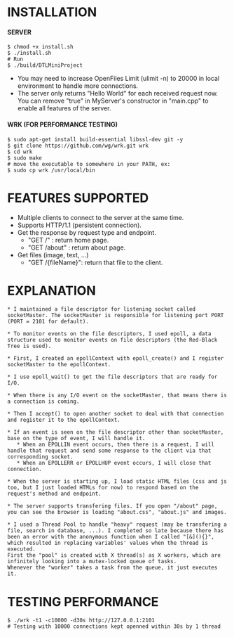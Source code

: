 
# INSTALLATION  

#### SERVER  
```
$ chmod +x install.sh
$ ./install.sh
# Run
$ ./build/DTLMiniProject
```
* You may need to increase OpenFiles Limit (ulimit -n) to 20000 in local environment to handle more connections.
* The server only returns "Hello World" for each received request now. You can remove "true" in MyServer's constructor in "main.cpp" to enable all features of the server.  

#### WRK (FOR PERFORMANCE TESTING)  
```
$ sudo apt-get install build-essential libssl-dev git -y
$ git clone https://github.com/wg/wrk.git wrk
$ cd wrk
$ sudo make
# move the executable to somewhere in your PATH, ex:
$ sudo cp wrk /usr/local/bin
```   

# FEATURES SUPPORTED  
* Multiple clients to connect to the server at the same time.  
* Supports HTTP/1.1 (persistent connection).  
* Get the response by request type and endpoint.  
    * "GET /" : return home page.  
    * "GET /about" : return about page.   
* Get files (image, text, ...)  
    * "GET /{fileName}": return that file to the client.  

# EXPLANATION
```  
* I maintained a file descriptor for listening socket called socketMaster. The socketMaster is responsible for listening port PORT (PORT = 2101 for default).
   
* To monitor events on the file descriptors, I used epoll, a data structure used to monitor events on file descriptors (the Red-Black Tree is used).
 
* First, I created an epollContext with epoll_create() and I register socketMaster to the epollContext.

* I use epoll_wait() to get the file descriptors that are ready for I/O.
   
* When there is any I/O event on the socketMaster, that means there is a connection is coming.

* Then I accept() to open another socket to deal with that connection and register it to the epollContext.

* If an event is seen on the file descriptor other than socketMaster, base on the type of event, I will handle it.
   * When an EPOLLIN event occurs, then there is a request, I will handle that request and send some response to the client via that corresponding socket.
   * When an EPOLLERR or EPOLLHUP event occurs, I will close that connection.

* When the server is starting up, I load static HTML files (css and js too, but I just loaded HTMLs for now) to respond based on the request's method and endpoint.

* The server supports transfering files. If you open "/about" page, you can see the browser is loading "about.css", "about.js" and images.

* I used a Thread Pool to handle "heavy" request (may be transfering a file, search in database, ...). I completed so late because there has been an error with the anonymous function when I called "[&](){}", which resulted in replacing variables' values when the thread is executed.   
First the "pool" is created with X thread(s) as X workers, which are infinitely looking into a mutex-locked queue of tasks.  
Whenever the "worker" takes a task from the queue, it just executes it.  
```  


# TESTING PERFORMANCE  
```
$ ./wrk -t1 -c10000 -d30s http://127.0.0.1:2101  
# Testing with 10000 connections kept openned within 30s by 1 thread  
```    
